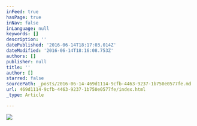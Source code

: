 ```yaml
---
inFeed: true
hasPage: true
inNav: false
inLanguage: null
keywords: []
description: ''
datePublished: '2016-06-14T18:17:03.014Z'
dateModified: '2016-06-14T18:16:08.753Z'
authors: []
publisher: null
title: ''
author: []
starred: false
sourcePath: _posts/2016-06-14-469d1114-9cfb-4463-9237-1b750e0577fe.md
url: 469d1114-9cfb-4463-9237-1b750e0577fe/index.html
_type: Article

---
```

![](https://the-grid-user-content.s3-us-west-2.amazonaws.com/28c50c07-fbce-4702-aa77-5ce90598509e.jpg)
